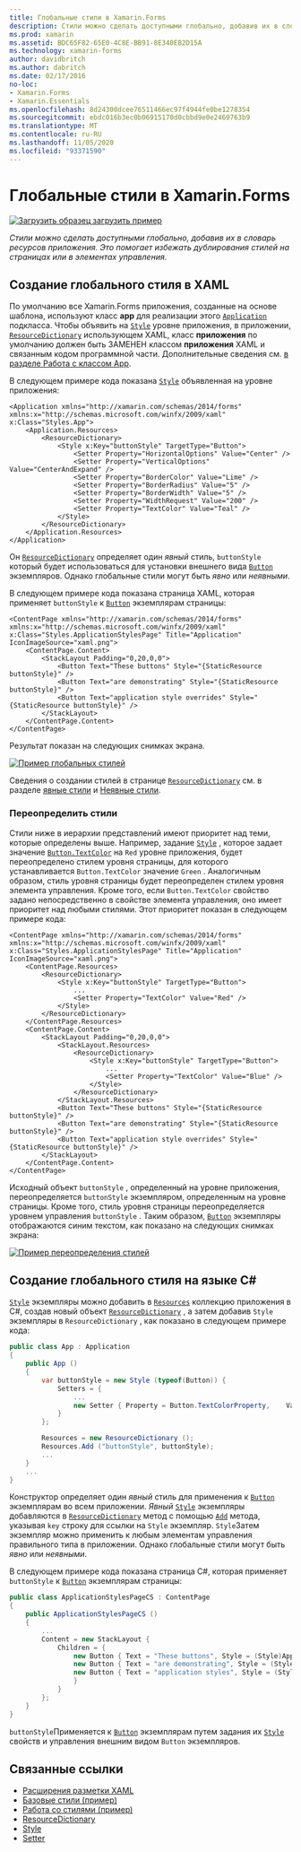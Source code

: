 ```yaml
---
title: Глобальные стили в Xamarin.Forms
description: Стили можно сделать доступными глобально, добавив их в словарь ресурсов приложения. Это помогает избежать дублирования стилей на страницах или в элементах управления.
ms.prod: xamarin
ms.assetid: BDC65F82-65E0-4C8E-BB91-8E340EB2D15A
ms.technology: xamarin-forms
author: davidbritch
ms.author: dabritch
ms.date: 02/17/2016
no-loc:
- Xamarin.Forms
- Xamarin.Essentials
ms.openlocfilehash: 8d24300dcee76511466ec97f4944fe0be1278354
ms.sourcegitcommit: ebdc016b3ec0b06915170d0cbbd9e0e2469763b9
ms.translationtype: MT
ms.contentlocale: ru-RU
ms.lasthandoff: 11/05/2020
ms.locfileid: "93371590"
---
```

# <a name="global-styles-in-no-locxamarinforms"></a>Глобальные стили в Xamarin.Forms

[![Загрузить образец](~/media/shared/download.png) загрузить пример](/samples/xamarin/xamarin-forms-samples/userinterface-styles-basicstyles)

_Стили можно сделать доступными глобально, добавив их в словарь ресурсов приложения. Это помогает избежать дублирования стилей на страницах или в элементах управления._

## <a name="create-a-global-style-in-xaml"></a>Создание глобального стиля в XAML

По умолчанию все Xamarin.Forms приложения, созданные на основе шаблона, используют класс **app** для реализации этого [`Application`](xref:Xamarin.Forms.Application) подкласса. Чтобы объявить на [`Style`](xref:Xamarin.Forms.Style) уровне приложения, в приложении, [`ResourceDictionary`](xref:Xamarin.Forms.ResourceDictionary) использующем XAML, класс **приложения** по умолчанию должен быть ЗАМЕНЕН классом **приложения** XAML и связанным кодом программной части. Дополнительные сведения см. [в разделе Работа с классом App](~/xamarin-forms/app-fundamentals/application-class.md).

В следующем примере кода показана [`Style`](xref:Xamarin.Forms.Style) объявленная на уровне приложения:

```xaml
<Application xmlns="http://xamarin.com/schemas/2014/forms" xmlns:x="http://schemas.microsoft.com/winfx/2009/xaml" x:Class="Styles.App">
    <Application.Resources>
        <ResourceDictionary>
            <Style x:Key="buttonStyle" TargetType="Button">
                <Setter Property="HorizontalOptions" Value="Center" />
                <Setter Property="VerticalOptions" Value="CenterAndExpand" />
                <Setter Property="BorderColor" Value="Lime" />
                <Setter Property="BorderRadius" Value="5" />
                <Setter Property="BorderWidth" Value="5" />
                <Setter Property="WidthRequest" Value="200" />
                <Setter Property="TextColor" Value="Teal" />
            </Style>
        </ResourceDictionary>
    </Application.Resources>
</Application>
```

Он [`ResourceDictionary`](xref:Xamarin.Forms.ResourceDictionary) определяет один *явный* стиль, `buttonStyle` который будет использоваться для установки внешнего вида [`Button`](xref:Xamarin.Forms.Button) экземпляров. Однако глобальные стили могут быть *явно* или *неявными*.

В следующем примере кода показана страница XAML, которая применяет `buttonStyle` к [`Button`](xref:Xamarin.Forms.Button) экземплярам страницы:

```xaml
<ContentPage xmlns="http://xamarin.com/schemas/2014/forms" xmlns:x="http://schemas.microsoft.com/winfx/2009/xaml" x:Class="Styles.ApplicationStylesPage" Title="Application" IconImageSource="xaml.png">
    <ContentPage.Content>
        <StackLayout Padding="0,20,0,0">
            <Button Text="These buttons" Style="{StaticResource buttonStyle}" />
            <Button Text="are demonstrating" Style="{StaticResource buttonStyle}" />
            <Button Text="application style overrides" Style="{StaticResource buttonStyle}" />
        </StackLayout>
    </ContentPage.Content>
</ContentPage>
```

Результат показан на следующих снимках экрана.

[![Пример глобальных стилей](application-images/application-styles-1.png)](application-images/application-styles-1-large.png#lightbox "Пример глобальных стилей")

Сведения о создании стилей в странице [`ResourceDictionary`](xref:Xamarin.Forms.ResourceDictionary) см. в разделе [явные стили](~/xamarin-forms/user-interface/styles/explicit.md) и [Неявные стили](~/xamarin-forms/user-interface/styles/implicit.md).

### <a name="override-styles"></a>Переопределить стили

Стили ниже в иерархии представлений имеют приоритет над теми, которые определены выше. Например, задание [`Style`](xref:Xamarin.Forms.Style) , которое задает значение [`Button.TextColor`](xref:Xamarin.Forms.Button.TextColor) на `Red` уровне приложения, будет переопределено стилем уровня страницы, для которого устанавливается `Button.TextColor` значение `Green` . Аналогичным образом, стиль уровня страницы будет переопределен стилем уровня элемента управления. Кроме того, если `Button.TextColor` свойство задано непосредственно в свойстве элемента управления, оно имеет приоритет над любыми стилями. Этот приоритет показан в следующем примере кода:

```xaml
<ContentPage xmlns="http://xamarin.com/schemas/2014/forms" xmlns:x="http://schemas.microsoft.com/winfx/2009/xaml" x:Class="Styles.ApplicationStylesPage" Title="Application" IconImageSource="xaml.png">
    <ContentPage.Resources>
        <ResourceDictionary>
            <Style x:Key="buttonStyle" TargetType="Button">
                ...
                <Setter Property="TextColor" Value="Red" />
            </Style>
        </ResourceDictionary>
    </ContentPage.Resources>
    <ContentPage.Content>
        <StackLayout Padding="0,20,0,0">
            <StackLayout.Resources>
                <ResourceDictionary>
                    <Style x:Key="buttonStyle" TargetType="Button">
                        ...
                        <Setter Property="TextColor" Value="Blue" />
                    </Style>
                </ResourceDictionary>
            </StackLayout.Resources>
            <Button Text="These buttons" Style="{StaticResource buttonStyle}" />
            <Button Text="are demonstrating" Style="{StaticResource buttonStyle}" />
            <Button Text="application style overrides" Style="{StaticResource buttonStyle}" />
        </StackLayout>
    </ContentPage.Content>
</ContentPage>
```

Исходный объект `buttonStyle` , определенный на уровне приложения, переопределяется `buttonStyle` экземпляром, определенным на уровне страницы. Кроме того, стиль уровня страницы переопределяется уровнем управления `buttonStyle` . Таким образом, [`Button`](xref:Xamarin.Forms.Button) экземпляры отображаются синим текстом, как показано на следующих снимках экрана:

[![Пример переопределения стилей](application-images/application-styles-2.png)](application-images/application-styles-2-large.png#lightbox "Пример переопределения стилей")

## <a name="create-a-global-style-in-c35"></a>Создание глобального стиля на языке C&#35;

[`Style`](xref:Xamarin.Forms.Style) экземпляры можно добавить в [`Resources`](xref:Xamarin.Forms.VisualElement.Resources) коллекцию приложения в C#, создав новый объект [`ResourceDictionary`](xref:Xamarin.Forms.ResourceDictionary) , а затем добавив `Style` экземпляры в `ResourceDictionary` , как показано в следующем примере кода:

```csharp
public class App : Application
{
    public App ()
    {
        var buttonStyle = new Style (typeof(Button)) {
            Setters = {
                ...
                new Setter { Property = Button.TextColorProperty,    Value = Color.Teal }
            }
        };

        Resources = new ResourceDictionary ();
        Resources.Add ("buttonStyle", buttonStyle);
        ...
    }
    ...
}
```

Конструктор определяет один *явный* стиль для применения к [`Button`](xref:Xamarin.Forms.Button) экземплярам во всем приложении. *Явный* [`Style`](xref:Xamarin.Forms.Style) экземпляры добавляются в [`ResourceDictionary`](xref:Xamarin.Forms.ResourceDictionary) метод с помощью [`Add`](xref:Xamarin.Forms.ResourceDictionary.Add(System.String,System.Object)) метода, указывая `key` строку для ссылки на `Style` экземпляр. `Style`Затем экземпляр можно применить к любым элементам управления правильного типа в приложении. Однако глобальные стили могут быть *явно* или *неявными*.

В следующем примере кода показана страница C#, которая применяет `buttonStyle` к [`Button`](xref:Xamarin.Forms.Button) экземплярам страницы:

```csharp
public class ApplicationStylesPageCS : ContentPage
{
    public ApplicationStylesPageCS ()
    {
        ...
        Content = new StackLayout {
            Children = {
                new Button { Text = "These buttons", Style = (Style)Application.Current.Resources ["buttonStyle"] },
                new Button { Text = "are demonstrating", Style = (Style)Application.Current.Resources ["buttonStyle"] },
                new Button { Text = "application styles", Style = (Style)Application.Current.Resources ["buttonStyle"]
                }
            }
        };
    }
}
```

`buttonStyle`Применяется к [`Button`](xref:Xamarin.Forms.Button) экземплярам путем задания их [`Style`](xref:Xamarin.Forms.NavigableElement.Style) свойств и управления внешним видом `Button` экземпляров.

## <a name="related-links"></a>Связанные ссылки

- [Расширения разметки XAML](~/xamarin-forms/xaml/xaml-basics/xaml-markup-extensions.md)
- [Базовые стили (пример)](/samples/xamarin/xamarin-forms-samples/userinterface-styles-basicstyles)
- [Работа со стилями (пример)](/samples/xamarin/xamarin-forms-samples/workingwithstyles)
- [ResourceDictionary](xref:Xamarin.Forms.ResourceDictionary)
- [Style](xref:Xamarin.Forms.Style)
- [Setter](xref:Xamarin.Forms.Setter)